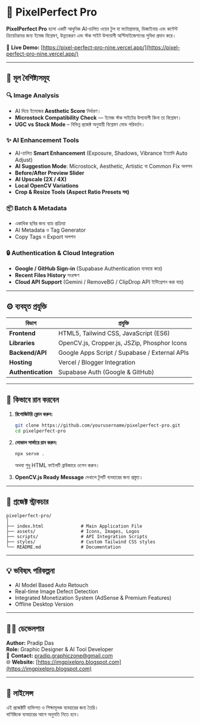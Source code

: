 # 🌌 PixelPerfect Pro

**PixelPerfect Pro** হলো একটি আধুনিক AI-চালিত ওয়েব টুল যা ফটোগ্রাফার, ডিজাইনার এবং কন্টেন্ট ক্রিয়েটরদের জন্য ইমেজ বিশ্লেষণ, উন্নতকরণ এবং স্টক সাইট উপযোগী অপ্টিমাইজেশনের সুবিধা প্রদান করে।

🔗 **Live Demo:** [https://pixel-perfect-pro-nine.vercel.app/](https://pixel-perfect-pro-nine.vercel.app/)

---

## 🧠 মূল বৈশিষ্ট্যসমূহ

### 🔍 Image Analysis
- AI দিয়ে ইমেজের **Aesthetic Score** নির্ধারণ।
- **Microstock Compatibility Check** — ইমেজ স্টক সাইটের উপযোগী কিনা তা বিশ্লেষণ।
- **UGC vs Stock Mode** – বিভিন্ন প্রজেক্ট অনুযায়ী বিশ্লেষণ মোড পরিবর্তন।

### ✨ AI Enhancement Tools
- AI-চালিত **Smart Enhancement** (Exposure, Shadows, Vibrance ইত্যাদি Auto Adjust)  
- **AI Suggestion Mode**: Microstock, Aesthetic, Artistic বা Common Fix অপশন
- **Before/After Preview Slider**
- **AI Upscale (2X / 4X)**
- **Local OpenCV Variations**
- **Crop & Resize Tools (Aspect Ratio Presets সহ)**

### 📦 Batch & Metadata
- একাধিক ছবির জন্য ব্যাচ প্রক্রিয়া
- AI Metadata ও Tag Generator
- Copy Tags ও Export অপশন

### 🔒 Authentication & Cloud Integration
- **Google / GitHub Sign-in** (Supabase Authentication ব্যবহার করে)
- **Recent Files History** সংরক্ষণ
- **Cloud API Support** (Gemini / RemoveBG / ClipDrop API ইন্টিগ্রেশন করা যায়)

---

## ⚙️ ব্যবহৃত প্রযুক্তি

| বিভাগ | প্রযুক্তি |
|-------|------------|
| **Frontend** | HTML5, Tailwind CSS, JavaScript (ES6) |
| **Libraries** | OpenCV.js, Cropper.js, JSZip, Phosphor Icons |
| **Backend/API** | Google Apps Script / Supabase / External APIs |
| **Hosting** | Vercel / Blogger Integration |
| **Authentication** | Supabase Auth (Google & GitHub) |

---

## 🚀 কিভাবে রান করবেন

1. **রিপোজিটরি ক্লোন করুন:**
   ```bash
   git clone https://github.com/yourusername/pixelperfect-pro.git
   cd pixelperfect-pro
   ```

2. **লোকাল সার্ভারে রান করুন:**
   ```bash
   npx serve .
   ```
   অথবা শুধু HTML ফাইলটি ব্রাউজারে ওপেন করুন।

3. **OpenCV.js Ready Message** দেখালে টুলটি ব্যবহারের জন্য প্রস্তুত।

---

## 🧩 প্রজেক্ট স্ট্রাকচার

```
pixelperfect-pro/
│
├── index.html              # Main Application File
├── assets/                 # Icons, Images, Logos
├── scripts/                # API Integration Scripts
├── styles/                 # Custom Tailwind CSS styles
└── README.md               # Documentation
```

---

## 💡 ভবিষ্যৎ পরিকল্পনা

- AI Model Based Auto Retouch
- Real-time Image Defect Detection
- Integrated Monetization System (AdSense & Premium Features)
- Offline Desktop Version

---

## 👨‍💻 ডেভেলপার

**Author:** Pradip Das  
**Role:** Graphic Designer & AI Tool Developer  
📧 **Contact:** pradip.graphiczone@gmail.com  
🌐 **Website:** [https://imgpixelpro.blogspot.com](https://imgpixelpro.blogspot.com)

---

## 📄 লাইসেন্স

এই প্রজেক্টটি ব্যক্তিগত ও শিক্ষামূলক ব্যবহারের জন্য তৈরি।  
বাণিজ্যিক ব্যবহারের আগে অনুমতি নিতে হবে।
